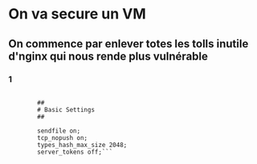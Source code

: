 # On va secure un VM 

## On commence par enlever totes les tolls inutile d'nginx qui nous rende plus vulnérable
### 1
```http {

        ##
        # Basic Settings
        ##

        sendfile on;
        tcp_nopush on;
        types_hash_max_size 2048;
        server_tokens off;```

